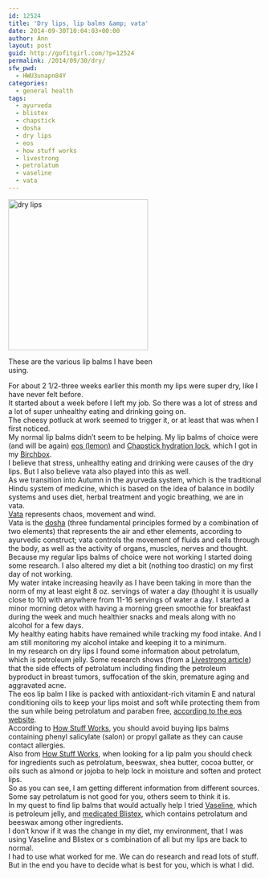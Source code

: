 ```yaml
---
id: 12524
title: 'Dry lips, lip balms &amp; vata'
date: 2014-09-30T10:04:03+00:00
author: Ann
layout: post
guid: http://gofitgirl.com/?p=12524
permalink: /2014/09/30/dry/
sfw_pwd:
  - HWU3unapn84Y
categories:
  - general health
tags:
  - ayurveda
  - blistex
  - chapstick
  - dosha
  - dry lips
  - eos
  - how stuff works
  - livestrong
  - petrolatum
  - vaseline
  - vata
---
```

<div id="attachment_12513" style="width: 288px" class="wp-caption alignleft">
  <a href="http://gofitgirl.com/2014/09/dry-lips/photo-223/" rel="attachment wp-att-12513"><img class="size-medium wp-image-12513" src="http://gofitgirl.com/wp-content/uploads/2014/09/photo-223-278x300.jpg" alt="dry lips" width="278" height="300" /></a>
  
  <p class="wp-caption-text">
    These are the various lip balms I have been using.
  </p>
</div>

  
For about 2 1/2-three weeks earlier this month my lips were super dry, like I have never felt before.  
It started about a week before I left my job. So there was a lot of stress and a lot of super unhealthy eating and drinking going on.  
The cheesy potluck at work seemed to trigger it, or at least that was when I first noticed.  
My normal lip balms didn&#8217;t seem to be helping. My lip balms of choice were (and will be again) [eos (lemon)](http://evolutionofsmooth.com/lemon-drop-spf-smooth-sphere-lip-balm.html) and [Chapstick hydration lock](http://www.chapstick.com/products/hydration-lock?product=hydration-lock), which I got in my [Birchbox](https://www.birchbox.com/shop/chapstick).  
I believe that stress, unhealthy eating and drinking were causes of the dry lips. But I also believe vata also played into this as well.  
As we transition into Autumn in the ayurveda system, which is the traditional Hindu system of medicine, which is based on the idea of balance in bodily systems and uses diet, herbal treatment and yogic breathing, we are in vata.  
[Vata](http://medical-dictionary.thefreedictionary.com/vata) represents chaos, movement and wind.  
Vata is the [dosha](http://medical-dictionary.thefreedictionary.com/doshas) (three fundamental principles formed by a combination of two elements) that represents the air and ether elements, according to ayurvedic construct; vata controls the movement of fluids and cells through the body, as well as the activity of organs, muscles, nerves and thought.  
Because my regular lips balms of choice were not working I started doing some research. I also altered my diet a bit (nothing too drastic) on my first day of not working.  
My water intake increasing heavily as I have been taking in more than the norm of my at least eight 8 oz. servings of water a day (thought it is usually close to 10) with anywhere from 11-16 servings of water a day. I started a minor morning detox with having a morning green smoothie for breakfast during the week and much healthier snacks and meals along with no alcohol for a few days.  
My healthy eating habits have remained while tracking my food intake. And I am still monitoring my alcohol intake and keeping it to a minimum.  
In my research on dry lips I found some information about petrolatum, which is petroleum jelly. Some research shows (from a [Livestrong article](http://www.livestrong.com/article/226763-side-effects-of-petrolatum/)) that the side effects of petrolatum including finding the petroleum byproduct in breast tumors, suffocation of the skin, premature aging and aggravated acne.  
The eos lip balm I like is packed with antioxidant-rich vitamin E and natural conditioning oils to keep your lips moist and soft while protecting them from the sun while being petrolatum and paraben free, [according to the eos website](http://evolutionofsmooth.com/lemon-drop-spf-smooth-sphere-lip-balm.html).  
According to [How Stuff Works](http://health.howstuffworks.com/skin-care/lip-care/tips/5-tips-for-battling-dry-lips.htm#page=5), you should avoid buying lips balms containing phenyl salicylate (salon) or propyl gallate as they can cause contact allergies.  
Also from [How Stuff Works](http://health.howstuffworks.com/skin-care/lip-care/tips/5-tips-for-battling-dry-lips.htm#page=3), when looking for a lip palm you should check for ingredients such as petrolatum, beeswax, shea butter, cocoa butter, or oils such as almond or jojoba to help lock in moisture and soften and protect lips.  
So as you can see, I am getting different information from different sources. Some say petrolatum is not good for you, others seem to think it is.  
In my quest to find lip balms that would actually help I tried [Vaseline](http://www.vaseline.us/product/jelly/original.html), which is petroleum jelly, and [medicated Blistex](http://www.blistex.com/index.php?option=com_content&view=article&id=65&Itemid=69), which contains petrolatum and beeswax among other ingredients.  
I don&#8217;t know if it was the change in my diet, my environment, that I was using Vaseline and Blistex or s combination of all but my lips are back to normal.  
I had to use what worked for me. We can do research and read lots of stuff. But in the end you have to decide what is best for you, which is what I did.